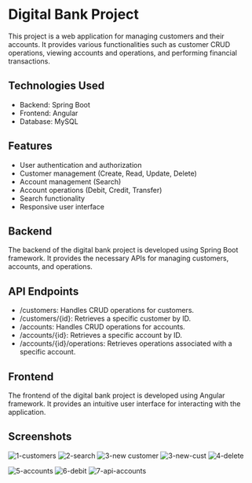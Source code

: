 # Digital Bank Project

This project is a web application for managing customers and their accounts. It provides various functionalities such as customer CRUD operations, viewing accounts and operations, and performing financial transactions.

## Technologies Used

- Backend: Spring Boot
- Frontend: Angular
- Database: MySQL

## Features
- User authentication and authorization
- Customer management (Create, Read, Update, Delete)
- Account management (Search)
- Account operations (Debit, Credit, Transfer)
- Search functionality
- Responsive user interface
  
## Backend
The backend of the digital bank project is developed using Spring Boot framework. It provides the necessary APIs for managing customers, accounts, and operations.

## API Endpoints
- /customers: Handles CRUD operations for customers.
- /customers/{id}: Retrieves a specific customer by ID.
- /accounts: Handles CRUD operations for accounts.
- /accounts/{id}: Retrieves a specific account by ID.
- /accounts/{id}/operations: Retrieves operations associated with a specific account.
  
## Frontend
The frontend of the digital bank project is developed using Angular framework. It provides an intuitive user interface for interacting with the application.

## Screenshots

![1-customers](https://github.com/YasminaElhassani/Digital-banking-spring-Angular/assets/103280152/ca6b4cf5-0213-483f-9e1e-93e8e781aaf4)
![2-search](https://github.com/YasminaElhassani/Digital-banking-spring-Angular/assets/103280152/5b95adbf-f4b0-47c9-ba8a-78a83770007a)
![3-new customer](https://github.com/YasminaElhassani/Digital-banking-spring-Angular/assets/103280152/9afc9ca7-2403-4214-98a8-90c9b6762343)
![3-new-cust](https://github.com/YasminaElhassani/Digital-banking-spring-Angular/assets/103280152/e3bbb74a-8de0-44b3-9a1b-05b9227156e7)
![4-delete](https://github.com/YasminaElhassani/Digital-banking-spring-Angular/assets/103280152/48f20754-7d84-4dff-8c1e-c1efeec2fb35)

![5-accounts](https://github.com/YasminaElhassani/Digital-banking-spring-Angular/assets/103280152/cf2c9855-561f-4a79-b318-1fe81ad0d882)
![6-debit](https://github.com/YasminaElhassani/Digital-banking-spring-Angular/assets/103280152/5607be41-2993-4126-9f1d-80562fe5b193)
![7-api-accounts](https://github.com/YasminaElhassani/Digital-banking-spring-Angular/assets/103280152/bfd75cc3-cbfe-48ae-88c8-55df2199581a)



